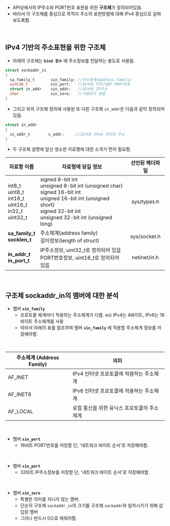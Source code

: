 * API상에서의 IP주소와 PORT번호 표현을 위한 **구조체**가 정의되어있음. 
* 따라서 이 구조체를 중심으로 목적지 주소의 표현방법에 대해 IPv4 중심으로 살펴보도록함.
<br>

## IPv4 기반의 주소표현을 위한 구조체<br>
* 아래의 구조체는 **`bind 함수`** 에 주소정보를 전달하는 용도로 사용됨.
```C 
struct sockaddr_in
{
  sa_family_t       sin_family; //주소체계(Address Family)
  uint16_t          sin_port;   //16비트 TCP/UDP PROT번호
  struct in_addr    sin_addr;   //32비트 IP주소
  char              sin_zero;   //사용되지 않음  
}
```
* 그리고 위의 구조체 정의에 사용된 또 다른 구조체 `in_addr`은 다음과 같이 정의되어 있음.
```C
struct in_addr
{
  in_addr_t        s_addr;     //32비트 IPv4 인터넷 주소
}
```
* 두 구조체 설명에 앞선 생소한 자료형에 대한 소개가 먼저 필요함. <br>

|자료형 이름|자료형에 담길 정보|선언된 헤더파일|
|------|---|:---:|
|int8_t <br> uint8_t <br> int16_t <br> uint16_t <br> in32_t <br> uint32_t |signed 8-bit int <br> unsigned 8-bit int (unsigned char) <br> signed 16-bit int <br> unigned 16-bit int (unsigned short) <br> signed 32-bit int <br> unsigned 32-bit int (unsigned long) |sys/types.h|
|**sa_family_t** <br> **socklen_t**|주소체계(address family) <br> 길이정보(length of struct) | sys/socket.h|
|**in_addr_t** <br> **in_port_t** |IP주소정보, uint32_t로 정의되어 있음 <br> PORT번호정보, uint16_t로 정의되어 있음 |netinet/in.h|

<br>

## 구조체 sockaddr_in의 멤버에 대한 분석 <br>
* 멤버 **`sin_family`**<br>
  + 프로토콜 체계마다 적용하는 주소체계가 다름. ex) IPv4는 4바이트, IPv6는 16바이트 주소체계를 사용
  + 따라서 아래의 표를 참조하여 멤버 **`sin_family`** 에 적용할 주소체계 정보를 저장해야함.

<br>

|주소체계 (Address Family)| 의미|
|-------|-------|
|AF_INET | IPv4 인터넷 프로토콜에 적용하는 주소체계 |
|AF_INET6| IPv6 인터넷 프로토콜에 적용하는 주소체계|
|AF_LOCAL| 로컬 통신을 위한 유닉스 프로토콜의 주소체계|

<br>

* 멤버 **`sin_port`**<br>
  + 16비트 PORT번호를 저장함 단, '네트워크 바이트 순서'로 저장해야함. 


<br>

* 멤버 **`sin_port`**<br>
  + 32비트 IP주소정보를 저장함 단, '네트워크 바이트 순서'로 저장해야함.

<br>

* 멤버 **`sin_zero`**<br>
  + 특별한 의미를 지니지 않는 멤버.
  + 단순히 구조체 `sockaddr_in`의 크기를 구조체 `sockaddr`와 일치시키기 위해 삽입된 멤버
  + 그러나 반드시 0으로 채워야함.

